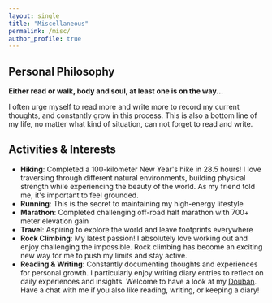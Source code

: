 ```yaml
---
layout: single
title: "Miscellaneous"
permalink: /misc/
author_profile: true
---
```

## Personal Philosophy

**Either read or walk, body and soul, at least one is on the way...** 

I often urge myself to read more and write more to record my current thoughts, and constantly grow in this process. This is also a bottom line of my life, no matter what kind of situation, can not forget to read and write.



## Activities & Interests

- **Hiking**: Completed a 100-kilometer New Year's hike in 28.5 hours! I love traversing through different natural environments, building physical strength while experiencing the beauty of the world. As my friend told me, it's important to feel grounded.
- **Running**: This is the secret to maintaining my high-energy lifestyle
- **Marathon**: Completed challenging off-road half marathon with 700+ meter elevation gain
- **Travel**: Aspiring to explore the world and leave footprints everywhere
- **Rock Climbing**: My latest passion! I absolutely love working out and enjoy challenging the impossible. Rock climbing has become an exciting new way for me to push my limits and stay active.
- **Reading & Writing**: Constantly documenting thoughts and experiences for personal growth. I particularly enjoy writing diary entries to reflect on daily experiences and insights. Welcome to have a look at my [Douban](https://www.douban.com/people/191702958/?_i=9383801Hz3StRb). Have a chat with me if you also like reading, writing, or keeping a diary!
